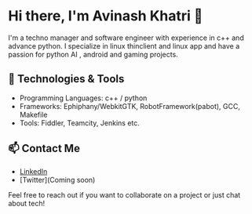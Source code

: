 # Hi there, I'm Avinash Khatri 👋

I'm a techno manager and software engineer with experience in c++ and advance python. I specialize in linux thinclient and linux app and have a passion for python AI , android and gaming projects.


## 🔧 Technologies & Tools
- Programming Languages: c++ / python
- Frameworks: Ephiphany/WebkitGTK, RobotFramework(pabot), GCC, Makefile
- Tools: Fiddler, Teamcity, Jenkins etc.

## 📫 Contact Me
- [LinkedIn](https://www.linkedin.com/in/avinash-khatri-4018b235/)
- [Twitter](Coming soon)

Feel free to reach out if you want to collaborate on a project or just chat about tech!
